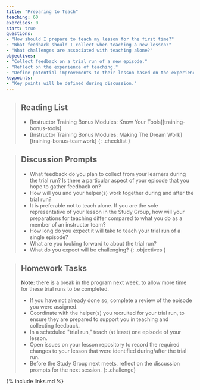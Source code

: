 ```yaml
---
title: "Preparing to Teach"
teaching: 60
exercises: 0
start: true
questions:
- "How should I prepare to teach my lesson for the first time?"
- "What feedback should I collect when teaching a new lesson?"
- "What challenges are associated with teaching alone?"
objectives:
- "Collect feedback on a trial run of a new episode."
- "Reflect on the experience of teaching."
- "Define potential improvements to their lesson based on the experience and feedback gathered."
keypoints:
- "Key points will be defined during discussion."
---
```


> ## Reading List
>
> - [Instructor Training Bonus Modules: Know Your Tools][training-bonus-tools]
> - [Instructor Training Bonus Modules: Making The Dream Work][training-bonus-teamwork]
{: .checklist }

> ## Discussion Prompts
>
> - What feedback do you plan to collect from your learners during the trial run?
>   Is there a particular aspect of your episode that you hope to
>   gather feedback on?
> - How will you and your helper(s) work together during and after the trial run?
> - It is preferable not to teach alone. If you are the sole representative of your
>   lesson in the Study Group, how will your preparations for teaching differ
>   compared to what you do as a member of an instructor team?
> - How long do you expect it will take to teach your trial run of a single episode?
> - What are you looking forward to about the trial run?
> - What do you expect will be challenging?
{: .objectives }

> ## Homework Tasks
>
> **Note:** there is a break in the program next week, to allow more time
> for these trial runs to be completed.
>
> - If you have not already done so, 
>   complete a review of the episode you were assigned.
> - Coordinate with the helper(s) you recruited for your trial run,
>   to ensure they are prepared to support you in teaching and collecting feedback.
> - In a scheduled "trial run," teach (at least) one episode of your lesson.
> - Open issues on your lesson repository to record the required changes to your lesson that were identified during/after the trial run.
> - Before the Study Group next meets,
>   reflect on the discussion prompts for the next session.
{: .challenge}

{% include links.md %}
